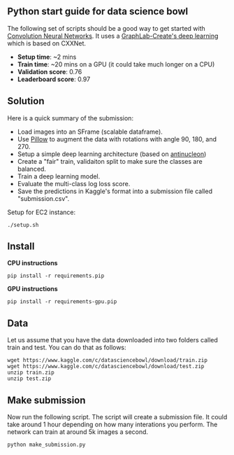 Python start guide for data science bowl
----------------------------------------

The following set of scripts should be a good way to get started with
[Convolution Neural
Networks](http://en.wikipedia.org/wiki/Convolutional_neural_network).  It uses
a [GraphLab-Create's deep
learning](https://dato.com/learn/userguide/#neural-net-classifier) which is
based on CXXNet. 

* **Setup time**: ~2 mins
* **Train time**: ~20 mins on a GPU (it could take much longer on a CPU)
* **Validation score**: 0.76
* **Leaderboard score**: 0.97


Solution
--------

Here is a quick summary of the submission:

* Load images into an SFrame (scalable dataframe).
* Use [Pillow](https://pypi.python.org/pypi/Pillow/) to augment the data with
  rotations with angle 90, 180, and 270.
* Setup a simple deep learning architecture (based on
  [antinucleon](https://github.com/antinucleon/cxxnet/blob/master/example/kaggle_bowl/bowl.conf]))
* Create a "fair" train, validaiton split to make sure the classes are balanced.
* Train a deep learning model.
* Evaluate the multi-class log loss score.
* Save the predictions in Kaggle's format into a submission file called "submission.csv".

Setup for EC2 instance:
```
./setup.sh
```

Install
-------
**CPU instructions**
```
pip install -r requirements.pip
```

**GPU instructions**
```
pip install -r requirements-gpu.pip
```

Data
-----
Let us assume that you have the data downloaded into two folders called train 
and test. You can do that as follows:

```
wget https://www.kaggle.com/c/datasciencebowl/download/train.zip
wget https://www.kaggle.com/c/datasciencebowl/download/test.zip
unzip train.zip
unzip test.zip
```

Make submission
---------------

Now run the following script. The script will create a submission file. It 
could take around 1 hour depending on how many interations you perform. The
network can train at around 5k images a second.

```
python make_submission.py
```
